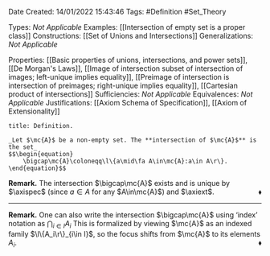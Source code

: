 <div class="topSpace"></div>

Date Created: 14/01/2022 15:43:46
Tags: #Definition #Set_Theory

Types: _Not Applicable_
Examples: [[Intersection of empty set is a proper class]] 
Constructions: [[Set of Unions and Intersections]]
Generalizations: _Not Applicable_

Properties: [[Basic properties of unions, intersections, and power sets]], [[De Morgan's Laws]], [[Image of intersection subset of intersection of images; left-unique implies equality]], [[Preimage of intersection is intersection of preimages; right-unique implies equality]], [[Cartesian product of intersections]]
Sufficiencies: _Not Applicable_
Equivalences: _Not Applicable_
Justifications: [[Axiom Schema of Specification]], [[Axiom of Extensionality]]

``` ad-Definition
title: Definition.

_Let $\mc{A}$ be a non-empty set. The **intersection of $\mc{A}$** is the set_
$$\begin{equation}
    \bigcap\mc{A}\coloneqq\l\{a\mid\fa A\in\mc{A}:a\in A\r\}.
\end{equation}$$

```

**Remark.** The intersection $\bigcap\mc{A}$ exists and is unique by $\axispec$ (since $a\in A$ for any $A\in\mc{A}$) and $\axiext$.<span style="float:right;">$\blacklozenge$</span>

---

**Remark.** One can also write the intersection $\bigcap\mc{A}$ using $\textrm{`}$index$\textrm{'}$ notation as $\bigcap_{i\in I}A_i$ This is formalized by viewing $\mc{A}$ as an indexed family $\l\{A_i\r\}_{i\in I}$, so the focus shifts from $\mc{A}$ to its elements $A_i$.<span style="float:right;">$\blacklozenge$</span>

